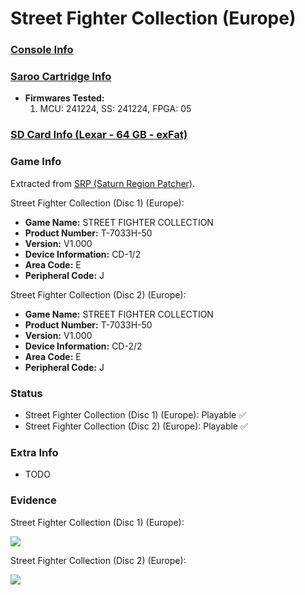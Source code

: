 # Street Fighter Collection (Europe)

### [Console Info](../../../../Info/Consoles/VA13/README.md)

### [Saroo Cartridge Info](../../../../Info/Cartridges/GuangzhouSanStarOnlineShop/1.6/README.md)

- <b>Firmwares Tested:</b>
  1. MCU: 241224, SS: 241224, FPGA: 05

### [SD Card Info (Lexar - 64 GB - exFat)](../../../../Info/SdCards/Lexar/64GB/exfat/README.md)

### Game Info

Extracted from [SRP (Saturn Region Patcher)](https://segaxtreme.net/resources/saturn-region-patcher.81/download).

Street Fighter Collection (Disc 1) (Europe):

- <b>Game Name:</b> STREET FIGHTER COLLECTION
- <b>Product Number:</b> T-7033H-50
- <b>Version:</b> V1.000
- <b>Device Information:</b> CD-1/2
- <b>Area Code:</b> E
- <b>Peripheral Code:</b> J

Street Fighter Collection (Disc 2) (Europe):

- <b>Game Name:</b> STREET FIGHTER COLLECTION
- <b>Product Number:</b> T-7033H-50
- <b>Version:</b> V1.000
- <b>Device Information:</b> CD-2/2
- <b>Area Code:</b> E
- <b>Peripheral Code:</b> J

### Status

- Street Fighter Collection (Disc 1) (Europe): Playable :white_check_mark:
- Street Fighter Collection (Disc 2) (Europe): Playable :white_check_mark:

### Extra Info

- TODO

### Evidence

Street Fighter Collection (Disc 1) (Europe):

[![](https://img.youtube.com/vi/ILJtncSd7H4/0.jpg)](https://www.youtube.com/watch?v=ILJtncSd7H4)

Street Fighter Collection (Disc 2) (Europe):

[![](https://img.youtube.com/vi/rWhvyorc_q0/0.jpg)](https://www.youtube.com/watch?v=rWhvyorc_q0)
